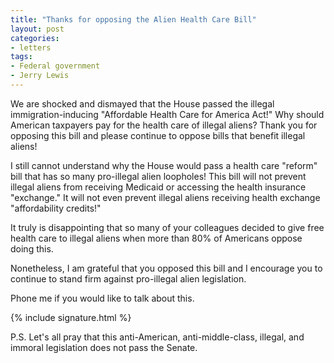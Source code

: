```yaml
---
title: "Thanks for opposing the Alien Health Care Bill"
layout: post
categories:
- letters
tags:
- Federal government
- Jerry Lewis
---
```


We are shocked and dismayed that the House passed the illegal immigration-inducing "Affordable Health Care for America Act!" Why should American taxpayers pay for the health care of illegal aliens? Thank you for opposing this bill and please continue to oppose bills that benefit illegal aliens!

I still cannot understand why the House would pass a health care "reform" bill that has so many pro-illegal alien loopholes! This bill will not prevent illegal aliens from receiving Medicaid or accessing the health insurance "exchange." It will not even prevent illegal aliens receiving health exchange "affordability credits!"

It truly is disappointing that so many of your colleagues decided to give free health care to illegal aliens when more than 80% of Americans oppose doing this.

Nonetheless, I am grateful that you opposed this bill and I encourage you to continue to stand firm against pro-illegal alien legislation.

Phone me if you would like to talk about this.

{% include signature.html %}

P.S. Let's all pray that this anti-American, anti-middle-class, illegal, and immoral legislation does not pass the Senate.
